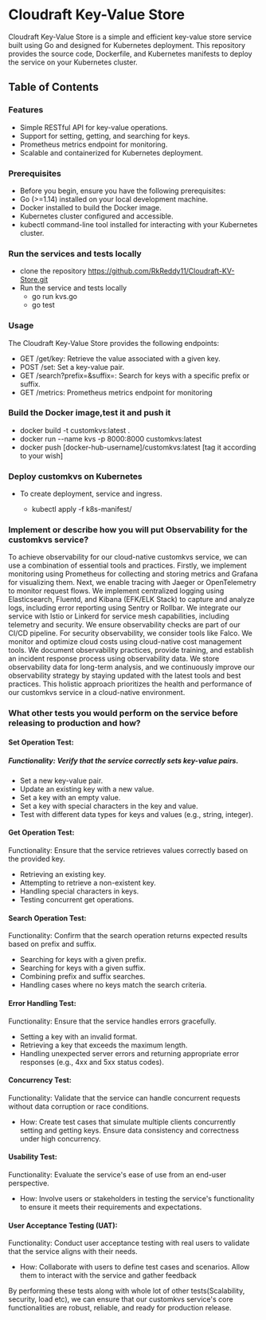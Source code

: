 
# Cloudraft Key-Value Store

Cloudraft Key-Value Store is a simple and efficient key-value store service built using Go and designed for Kubernetes deployment. This repository provides the source code, Dockerfile, and Kubernetes manifests to deploy the service on your Kubernetes cluster.

## Table of Contents 
### Features

- Simple RESTful API for key-value operations.
- Support for setting, getting, and searching for keys.
- Prometheus metrics endpoint for monitoring.
- Scalable and containerized for Kubernetes deployment.

### Prerequisites

- Before you begin, ensure you have the following prerequisites:
- Go (>=1.14) installed on your local development machine.
- Docker installed to build the Docker image.
- Kubernetes cluster configured and accessible.
- kubectl command-line tool installed for interacting with your Kubernetes cluster.

### Run the services and tests locally

- clone the repository 
   https://github.com/RkReddy11/Cloudraft-KV-Store.git
- Run the service and tests locally
   - go run kvs.go 
   - go test
### Usage
The Cloudraft Key-Value Store provides the following endpoints:

- GET /get/key: Retrieve the value associated with a given key.
- POST /set: Set a key-value pair.
- GET /search?prefix=<prefix>&suffix=<suffix>: Search for keys with a specific prefix or suffix.
- GET /metrics: Prometheus metrics endpoint for monitoring

### Build the Docker image,test it and push it
- docker build -t customkvs:latest .
- docker run --name kvs -p 8000:8000 customkvs:latest
- docker push [docker-hub-username]/customkvs:latest [tag it according to your wish]

### Deploy customkvs on Kubernetes

- To create deployment, service and ingress.

  - kubectl apply -f k8s-manifest/
    
### Implement or describe how you will put Observability for the customkvs service?

To achieve observability for our cloud-native customkvs service, we can use a combination of essential tools and practices. Firstly, we implement monitoring using Prometheus for collecting and storing metrics and Grafana for visualizing them. Next, we enable tracing with Jaeger or OpenTelemetry to monitor request flows. We implement centralized logging using Elasticsearch, Fluentd, and Kibana (EFK/ELK Stack) to capture and analyze logs, including error reporting using Sentry or Rollbar. We integrate our service with Istio or Linkerd for service mesh capabilities, including telemetry and security. We ensure observability checks are part of our CI/CD pipeline. For security observability, we consider tools like Falco. We monitor and optimize cloud costs using cloud-native cost management tools. We document observability practices, provide training, and establish an incident response process using observability data. We store observability data for long-term analysis, and we continuously improve our observability strategy by staying updated with the latest tools and best practices. This holistic approach prioritizes the health and performance of our customkvs service in a cloud-native environment.

### What other tests you would perform on the service before releasing to production and how?

#### Set Operation Test:

##### Functionality: Verify that the service correctly sets key-value pairs.

- Set a new key-value pair.
- Update an existing key with a new value.
- Set a key with an empty value.
- Set a key with special characters in the key and value.
- Test with different data types for keys and values (e.g., string, integer).

#### Get Operation Test:

Functionality: Ensure that the service retrieves values correctly based on the provided key.

- Retrieving an existing key.
- Attempting to retrieve a non-existent key.
- Handling special characters in keys.
- Testing concurrent get operations.

#### Search Operation Test:

Functionality: Confirm that the search operation returns expected results based on prefix and suffix.

- Searching for keys with a given prefix.
- Searching for keys with a given suffix.
- Combining prefix and suffix searches.
- Handling cases where no keys match the search criteria.

#### Error Handling Test:

Functionality: Ensure that the service handles errors gracefully.

- Setting a key with an invalid format.
- Retrieving a key that exceeds the maximum length.
- Handling unexpected server errors and returning appropriate error responses (e.g., 4xx and 5xx status codes).

#### Concurrency Test:

Functionality: Validate that the service can handle concurrent requests without data corruption or race conditions.

- How: Create test cases that simulate multiple clients concurrently setting and getting keys. Ensure data consistency and correctness under high concurrency.

#### Usability Test:

Functionality: Evaluate the service's ease of use from an end-user perspective.

- How: Involve users or stakeholders in testing the service's functionality to ensure it meets their requirements and expectations.

#### User Acceptance Testing (UAT):

Functionality: Conduct user acceptance testing with real users to validate that the service aligns with their needs.

- How: Collaborate with users to define test cases and scenarios. Allow them to interact with the service and gather feedback

By performing these tests along with whole lot of other tests(Scalability, security, load etc), we can ensure that our customkvs service's core functionalities are robust, reliable, and ready for production release.














  

  


